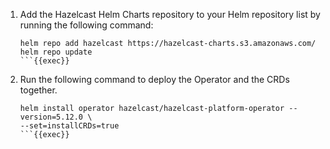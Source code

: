 1. Add the Hazelcast Helm Charts repository to your Helm repository list by running the following command:
    ```
    helm repo add hazelcast https://hazelcast-charts.s3.amazonaws.com/
    helm repo update
    ```{{exec}}

2. Run the following command to deploy the Operator and the CRDs together.
    ```
    helm install operator hazelcast/hazelcast-platform-operator --version=5.12.0 \
    --set=installCRDs=true
    ```{{exec}}
